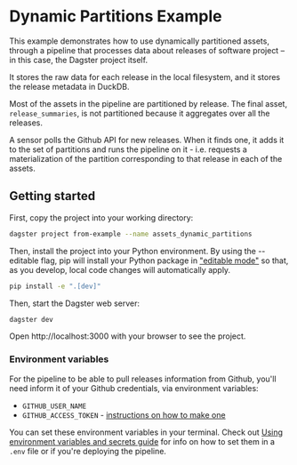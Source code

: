 # Dynamic Partitions Example

This example demonstrates how to use dynamically partitioned assets, through a pipeline that processes data about releases of software project – in this case, the Dagster project itself.

It stores the raw data for each release in the local filesystem, and it stores the release metadata in DuckDB.

Most of the assets in the pipeline are partitioned by release. The final asset, `release_summaries`, is not partitioned because it aggregates over all the releases.

A sensor polls the Github API for new releases. When it finds one, it adds it to the set of partitions and runs the pipeline on it - i.e. requests a materialization of the partition corresponding to that release in each of the assets.


## Getting started

First, copy the project into your working directory:

```bash
dagster project from-example --name assets_dynamic_partitions
````

Then, install the project into your Python environment. By using the --editable flag, pip will install your Python package in ["editable mode"](https://pip.pypa.io/en/latest/topics/local-project-installs/#editable-installs) so that, as you develop, local code changes will automatically apply.

```bash
pip install -e ".[dev]"
```

Then, start the Dagster web server:

```bash
dagster dev
```

Open http://localhost:3000 with your browser to see the project.

### Environment variables

For the pipeline to be able to pull releases information from Github, you'll need inform it of your Github credentials, via environment variables:
- `GITHUB_USER_NAME`
- `GITHUB_ACCESS_TOKEN` - [instructions on how to make one](https://docs.github.com/en/authentication/keeping-your-account-and-data-secure/creating-a-personal-access-token)

You can set these environment variables in your terminal. Check out [Using environment variables and secrets guide](https://docs.dagster.io/guides/dagster/using-environment-variables-and-secrets) for info on how to set them in a `.env` file or if you're deploying the pipeline.
